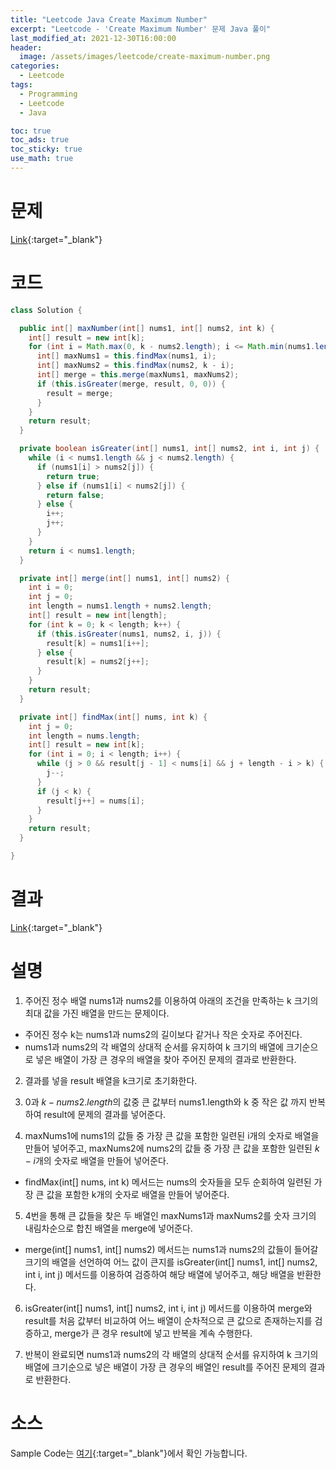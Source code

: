 ```yaml
---
title: "Leetcode Java Create Maximum Number"
excerpt: "Leetcode - 'Create Maximum Number' 문제 Java 풀이"
last_modified_at: 2021-12-30T16:00:00
header:
  image: /assets/images/leetcode/create-maximum-number.png
categories:
  - Leetcode
tags:
  - Programming
  - Leetcode
  - Java

toc: true
toc_ads: true
toc_sticky: true
use_math: true
---
```

# 문제
[Link](https://leetcode.com/problems/create-maximum-number/){:target="_blank"}

# 코드
```java
class Solution {

  public int[] maxNumber(int[] nums1, int[] nums2, int k) {
    int[] result = new int[k];
    for (int i = Math.max(0, k - nums2.length); i <= Math.min(nums1.length, k); i++) {
      int[] maxNums1 = this.findMax(nums1, i);
      int[] maxNums2 = this.findMax(nums2, k - i);
      int[] merge = this.merge(maxNums1, maxNums2);
      if (this.isGreater(merge, result, 0, 0)) {
        result = merge;
      }
    }
    return result;
  }

  private boolean isGreater(int[] nums1, int[] nums2, int i, int j) {
    while (i < nums1.length && j < nums2.length) {
      if (nums1[i] > nums2[j]) {
        return true;
      } else if (nums1[i] < nums2[j]) {
        return false;
      } else {
        i++;
        j++;
      }
    }
    return i < nums1.length;
  }

  private int[] merge(int[] nums1, int[] nums2) {
    int i = 0;
    int j = 0;
    int length = nums1.length + nums2.length;
    int[] result = new int[length];
    for (int k = 0; k < length; k++) {
      if (this.isGreater(nums1, nums2, i, j)) {
        result[k] = nums1[i++];
      } else {
        result[k] = nums2[j++];
      }
    }
    return result;
  }

  private int[] findMax(int[] nums, int k) {
    int j = 0;
    int length = nums.length;
    int[] result = new int[k];
    for (int i = 0; i < length; i++) {
      while (j > 0 && result[j - 1] < nums[i] && j + length - i > k) {
        j--;
      }
      if (j < k) {
        result[j++] = nums[i];
      }
    }
    return result;
  }

}
```

# 결과
[Link](https://leetcode.com/submissions/detail/609637188/){:target="_blank"}

# 설명
1. 주어진 정수 배열 nums1과 nums2를 이용하여 아래의 조건을 만족하는 k 크기의 최대 값을 가진 배열을 만드는 문제이다.
- 주어진 정수 k는 nums1과 nums2의 길이보다 같거나 작은 숫자로 주어진다.
- nums1과 nums2의 각 배열의 상대적 순서를 유지하여 k 크기의 배열에 크기순으로 넣은 배열이 가장 큰 경우의 배열을 찾아 주어진 문제의 결과로 반환한다.

2. 결과를 넣을 result 배열을 k크기로 초기화한다.

3. 0과 $k - nums2.length$의 값중 큰 값부터 nums1.length와 k 중 작은 값 까지 반복하여 result에 문제의 결과를 넣어준다.

4. maxNums1에 nums1의 값들 중 가장 큰 값을 포함한 일련된 i개의 숫자로 배열을 만들어 넣어주고, maxNums2에 nums2의 값들 중 가장 큰 값을 포함한 일련된 $k - i$개의 숫자로 배열을 만들어 넣어준다.
- findMax(int[] nums, int k) 메서드는 nums의 숫자들을 모두 순회하여 일련된 가장 큰 값을 포함한 k개의 숫자로 배열을 만들어 넣어준다.

5. 4번을 통해 큰 값들을 찾은 두 배열인 maxNums1과 maxNums2를 숫자 크기의 내림차순으로 합친 배열을 merge에 넣어준다.
- merge(int[] nums1, int[] nums2) 메서드는 nums1과 nums2의 값들이 들어갈 크기의 배열을 선언하여 어느 값이 큰지를 isGreater(int[] nums1, int[] nums2, int i, int j) 메서드를 이용하여 검증하여 해당 배열에 넣어주고, 해당 배열을 반환한다.

6. isGreater(int[] nums1, int[] nums2, int i, int j) 메서드를 이용하여 merge와 result를 처음 값부터 비교하여 어느 배열이 순차적으로 큰 값으로 존재하는지를 검증하고, merge가 큰 경우 result에 넣고 반복을 계속 수행한다.

7. 반복이 완료되면 nums1과 nums2의 각 배열의 상대적 순서를 유지하여 k 크기의 배열에 크기순으로 넣은 배열이 가장 큰 경우의 배열인 result를 주어진 문제의 결과로 반환한다.

# 소스
Sample Code는 [여기](https://github.com/GracefulSoul/leetcode/blob/master/src/main/java/gracefulsoul/problems/CreateMaximumNumber.java){:target="_blank"}에서 확인 가능합니다.